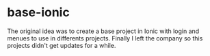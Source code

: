 # base-ionic

The original idea was to create a base project in Ionic with login and menues to use in differents projects.
Finally I left the company so this projects didn't get updates for a while.
